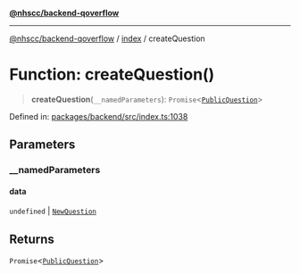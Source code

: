 [**@nhscc/backend-qoverflow**](../../README.md)

***

[@nhscc/backend-qoverflow](../../README.md) / [index](../README.md) / createQuestion

# Function: createQuestion()

> **createQuestion**(`__namedParameters`): `Promise`\<[`PublicQuestion`](../../db/type-aliases/PublicQuestion.md)\>

Defined in: [packages/backend/src/index.ts:1038](https://github.com/nhscc/qoverflow.api.hscc.bdpa.org/blob/e58635515aaccbecfff868b37cbae9a64bb762c2/packages/backend/src/index.ts#L1038)

## Parameters

### \_\_namedParameters

#### data

`undefined` \| [`NewQuestion`](../../db/type-aliases/NewQuestion.md)

## Returns

`Promise`\<[`PublicQuestion`](../../db/type-aliases/PublicQuestion.md)\>
